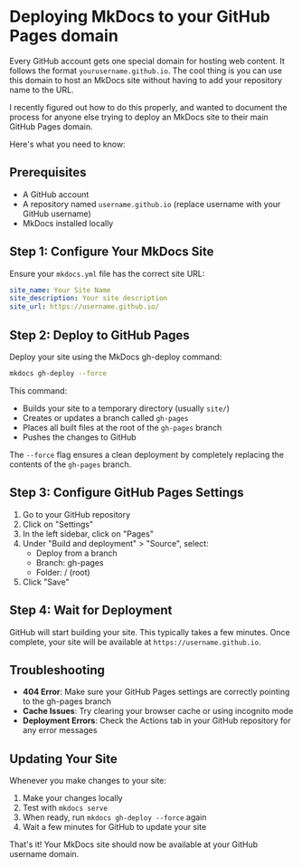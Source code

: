 # Deploying MkDocs to your GitHub Pages domain

Every GitHub account gets one special domain for hosting web content. It follows the format `yourusername.github.io`. The cool thing is you can use this domain to host an MkDocs site without having to add your repository name to the URL.

I recently figured out how to do this properly, and wanted to document the process for anyone else trying to deploy an MkDocs site to their main GitHub Pages domain.

Here's what you need to know:

## Prerequisites

- A GitHub account
- A repository named `username.github.io` (replace username with your GitHub username)
- MkDocs installed locally

## Step 1: Configure Your MkDocs Site

Ensure your `mkdocs.yml` file has the correct site URL:

```yaml
site_name: Your Site Name
site_description: Your site description
site_url: https://username.github.io/
```

## Step 2: Deploy to GitHub Pages

Deploy your site using the MkDocs gh-deploy command:

```bash
mkdocs gh-deploy --force
```

This command:
- Builds your site to a temporary directory (usually `site/`)
- Creates or updates a branch called `gh-pages`
- Places all built files at the root of the `gh-pages` branch
- Pushes the changes to GitHub

The `--force` flag ensures a clean deployment by completely replacing the contents of the `gh-pages` branch.

## Step 3: Configure GitHub Pages Settings

1. Go to your GitHub repository
2. Click on "Settings"
3. In the left sidebar, click on "Pages"
4. Under "Build and deployment" > "Source", select:
   - Deploy from a branch
   - Branch: gh-pages
   - Folder: / (root)
5. Click "Save"

## Step 4: Wait for Deployment

GitHub will start building your site. This typically takes a few minutes. Once complete, your site will be available at `https://username.github.io`.

## Troubleshooting

- **404 Error**: Make sure your GitHub Pages settings are correctly pointing to the gh-pages branch
- **Cache Issues**: Try clearing your browser cache or using incognito mode
- **Deployment Errors**: Check the Actions tab in your GitHub repository for any error messages

## Updating Your Site

Whenever you make changes to your site:

1. Make your changes locally
2. Test with `mkdocs serve`
3. When ready, run `mkdocs gh-deploy --force` again
4. Wait a few minutes for GitHub to update your site

That's it! Your MkDocs site should now be available at your GitHub username domain. 